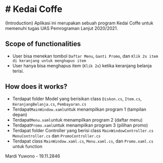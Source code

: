 ﻿# # Kedai Coffe 
(Introduction)
Aplikasi ini merupakan sebuah program Kedai Coffe untuk memenuhi tugas UAS Pemrograman Lanjut 2020/2021.
## Scope of functionalities
-   User bisa menekan tombol  `Daftar Menu`, `Ganti Promo`, dan `Klik 2x item di keranjang untuk menghapus item`
-   User hanya bisa menghapus item (`Klik 2x`) ketika keranjang belanja  terisi.
## How does it works?
-   Terdapat folder Model yang berisikan class  `Diskon.cs`, `Item.cs`, `KeranjangBelanja.cs`, `Pembayaran.cs`
-   Terdapat`MainWindow.xaml`untuk menampilkan program 1 (tampilan depan)
-   Terdapat`Menu.xaml`untuk menampilkan program 2 (daftar menu)
-   Terdapat`Promo.xaml`untuk menampilkan program 3 (pilihan promo)
-   Terdapat folder Controller yang berisi class  `MainWindowController.cs`  `MenuController.cs`  dan  `PromoController.cs`
-   Terdapat class `MainWindow.xaml.cs`, `Menu.xaml.cs`, dan `Promo.xaml.cs`  untuk function

Mardi Yuwono - 19.11.2846
